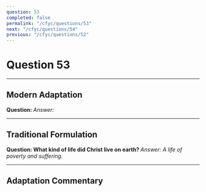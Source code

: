 ```yaml
---
question: 53
completed: false
permalink: "/cfyc/questions/53"
next: "/cfyc/questions/54"
previous: "/cfyc/questions/52"
---
```

# Question 53
---
## Modern Adaptation
<strong>
    Question:
</strong>

<em>
    Answer:
</em>

---
## Traditional Formulation
<strong>
    Question: What kind of life did Christ live on earth?
</strong>

<em>
    Answer: A life of poverty and suffering.
</em>

---
## Adaptation Commentary
